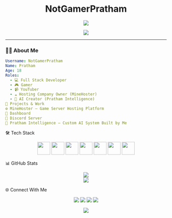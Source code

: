   <h1 align="center">NotGamerPratham</h1>

<p align="center">
  <img src="https://readme-typing-svg.demolab.com?font=Fira+Code&size=24&duration=4000&pause=1000&color=F75C7E&center=true&vCenter=true&width=650&lines=Hey!+I'm+Pratham+%7C+Age:+18;Full+Stack+Developer+%7C+YouTuber+%7C+Gamer;Founder+of+MineHoster+Hosting;Creator+of+Pratham+Intelligence;Welcome+to+my+Tech+Universe" />
</p>

<p align="center">
  <img src="https://img.shields.io/badge/Professional%20Developer-%F0%9F%92%BB-0d1117?style=for-the-badge&logo=github&logoColor=white" />
</p>

---

### 👨‍💻 About Me

```yaml
Username: NotGamerPratham
Name: Pratham
Age: 18
Roles:
  - 💻 Full Stack Developer
  - 🎮 Gamer
  - 📹 YouTuber
  - ☁️ Hosting Company Owner (MineHoster)
  - 🤖 AI Creator (Pratham Intelligence)
🚀 Projects & Work
⚙️ MineHoster – Game Server Hosting Platform
📡 Dashboard
💬 Discord Server
🧠 Pratham Intelligence – Custom AI System Built by Me
```

🛠️ Tech Stack
<p align="center"> <img src="https://cdn.jsdelivr.net/gh/devicons/devicon/icons/python/python-original.svg" width="40px" /> <img src="https://cdn.jsdelivr.net/gh/devicons/devicon/icons/javascript/javascript-original.svg" width="40px" /> <img src="https://cdn.jsdelivr.net/gh/devicons/devicon/icons/html5/html5-original.svg" width="40px" /> <img src="https://cdn.jsdelivr.net/gh/devicons/devicon/icons/css3/css3-original.svg" width="40px" /> <img src="https://cdn.jsdelivr.net/gh/devicons/devicon/icons/react/react-original.svg" width="40px" /> <img src="https://cdn.jsdelivr.net/gh/devicons/devicon/icons/nodejs/nodejs-original.svg" width="40px" /> <img src="https://cdn.jsdelivr.net/gh/devicons/devicon/icons/git/git-original.svg" width="40px" />

📊 GitHub Stats
<p align="center"> <img src="https://github-readme-stats.vercel.app/api?username=NotGamerPratham&show_icons=true&theme=github_dark&hide_border=false&border_radius=10" /> <br /> <img src="https://github-readme-stats.vercel.app/api/top-langs/?username=NotGamerPratham&layout=compact&theme=github_dark&hide_border=false&border_radius=10" /> </p>

🌐 Connect With Me
<p align="center"> <a href="https://instagram.com/pratham.b.10"><img src="https://img.shields.io/badge/Instagram-%23E4405F?style=for-the-badge&logo=instagram&logoColor=white" /></a> <a href="https://facebook.com/pratham.b.10"><img src="https://img.shields.io/badge/Facebook-%231877F2?style=for-the-badge&logo=facebook&logoColor=white" /></a> <a href="https://discord.com/users/NotGamerPratham"><img src="https://img.shields.io/badge/Discord-%237289DA?style=for-the-badge&logo=discord&logoColor=white" /></a> <a href="https://youtube.com/@NotGamerPratham"><img src="https://img.shields.io/badge/YouTube-%23FF0000?style=for-the-badge&logo=youtube&logoColor=white" /></a> </p>
<p align="center"> <img src="https://komarev.com/ghpvc/?username=NotGamerPratham&label=Profile+Views&color=blueviolet&style=flat-square" /> </p> 
